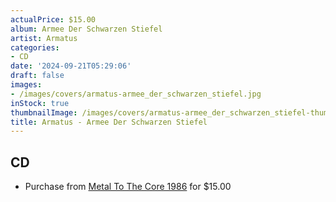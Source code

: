 ```yaml
---
actualPrice: $15.00
album: Armee Der Schwarzen Stiefel
artist: Armatus
categories:
- CD
date: '2024-09-21T05:29:06'
draft: false
images:
- /images/covers/armatus-armee_der_schwarzen_stiefel.jpg
inStock: true
thumbnailImage: /images/covers/armatus-armee_der_schwarzen_stiefel-thumb.jpg
title: Armatus - Armee Der Schwarzen Stiefel
---
```


## CD
* Purchase from [Metal To The Core 1986](https://metaltothecore1986.com/shop/armatus-armee-der-schwarzen-stiefel-digipak-cd/) for $15.00
